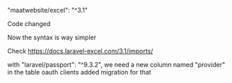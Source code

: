 "maatwebsite/excel": "^3.1"

Code changed

Now the syntax is way simpler

Check https://docs.laravel-excel.com/3.1/imports/

with "laravel/passport": "^9.3.2",
we need a new column named "provider" in the table oauth clients
added migration for that